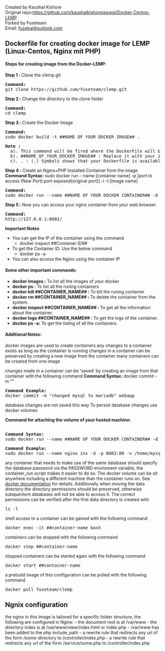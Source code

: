 Created by Kaushal Kishore <br>
Original repo:https://github.com/kaushalkishorejaiswal/Docker-Centos-LEMP <br>
Forked by Fuseteam <br>
Email: fusekai@outlook.com <br>

<h2>Dockerfile for creating docker image for LEMP (Linux-Centos, Nginx mit PHP)</h2>

<h4>Steps for creating image from the Docker-LEMP:</h4>

<b>Step 1 :</b> Clone the clemp.git
<pre>
<b>Command: </b>
git clone https://github.com/fuseteam/clemp.git
</pre>

<b>Step 2 :</b> Change the directory to the clone folder
<pre>
<b>Command:</b>
cd clemp
</pre>

<b>Step 3 :</b> Create the Docker Image
<pre>
<b>Command: </b>
sudo docker build -t ##NAME_OF_YOUR_DOCKER_IMAGE## .
</pre>

<pre>
<b>Note : </b>
  a). This command will be fired where the DockerFile will be placed
  b). ##NAME_OF_YOUR_DOCKER_IMAGE## : Replace it with your image name
  c). . : (.) Symbols shows that your Dockerfile is available on the same directory where you are running the command.
</pre>

<b>Step 4 :</b> Create an Nginx+PHP Installed Container from the image
<b>Command Syntax: </b>
sudo docker run --name [container name] -p [port to access (New Port):port exposed(original port)] -i -t [image name]
<pre>
<b>Command:</b>
sudo docker run --name ##NAME_OF_YOUR_DOCKER_CONTAINER## -d -p 8082:80 -p3307:3306 ##NAME_OF_YOUR_DOCKER_IMAGE##
</pre>

<b>Step 5 :</b> Now you can access your nginx container from your web browser.
<pre>
<b>Command:</b>
http://127.0.0.1:8082/
</pre>

<b>Important Notes</b>
<ul>
  <li>
    You can get the IP of the container using the command
    <ul><li>docker inspect ##Container ID##</li></ul>
  </li>
  <li>
    To get the Container ID. Use the below command
    <ul><li>docker ps -a</li></ul>
  </li>
  <li>You can also access the Nginx using the container IP</p>
</ul>

<h4>Some other important commands:</h4>
<ul>
<li><b>docker images :</b> To list all the images of your docker</li>
<li><b>docker ps :</b> To list all the runing containers</li>
<li><b>docker kill ##CONTAINER_NAME## :</b> To kill the runing container</li>
<li><b>docker rm ##CONTAINER_NAME## :</b> To delete the container from the system.</li>
<li><b>docker inspect ##CONTAINER_NAME## :</b> To get all the information about the container.</li>
<li><b>docker logs ##CONTAINER_NAME## :</b> To get the logs of the container.</li>
<li><b>docker ps -a:</b> To get the listing of all the containers.</li>
</ul>

<h4>Additional Notes:</h4>
docker images are used to create containers any changes to a container
exists as long as the container is running changes in a container can
be preserved by creating a new image from the container many
containers can be created from one image

changes made in a container can be 'saved' by creating an image from
that container with the following command
<b>Command Syntax:</b>
docker commit -m "<changes you made>" <container-name>
</pre>

<pre>
<b>Command Example:</b>
docker commit -m "changed mysql to mariadb" webapp
</pre>

database changes are not saved this way
To persist database changes use docker volumes

<b>Command for attaching the volume of your hosted machine:</b>
<pre>

<b>Command Syntax:</b>
sudo docker run --name ##NAME_OF_YOUR_DOCKER_CONTAINER## -d -p 8082:80 -v ##HOSTED_VOLUME_LOCATION##:##CONTAINER_VOLUME_LOCATION## ##YOUR_IMAGE_NAME##
</pre>

<pre>
<b>Command Example:</b>
sudo docker run --name nginx_ins -d -p 8082:80 -v /home/mysqldata:/var/lib/mysql clemp
</pre>

any container that needs to make use of the same database should specify the database password via the PASSWORD enviroment variable, the container_run script makes it easier to do so. The docker volume can be sit anywhere including a different machine than the container runs on. See [docker documentation](https://docs.docker.com/storage/volumes/#use-a-volume-driver) for details. Additionally when moving the data directory the directory permissions should be preserved, otherwise subquentent databases will not be able to access it. The correct permissions can be verified after the first data directory is created with <pre>ls -l</pre>

shell access to a container can be gained with the following command
<pre>docker exec -it ##container-name bash</pre>

containers can be stopped with the following command
<pre>docker stop ##container-name</pre>

stopped containers can be started again with the following command
<pre>docker start ##container-name</pre>

a prebuild image of this configuration can be pulled with the following command
<pre>docker pull fuseteam/clemp</pre>

<h2>Ngnix configuration</h2>
the nginx in this image is tailored for a specific folder structure, the following are configured in Nginx:
 - the document root is at /var/www
 - the directory index is at /var/www/view/index.html or index.php
 - /var/www has been added to the php include_path
 - a rewrite rule that redirects any url of the form <base-url>/some-directory to <base-url>/controller/index.php
 - a rewrite rule that redirects any url of the form <base-url>/service/some.php to <base-url>/controller/index.php
